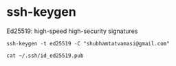 # ssh-keygen

Ed25519: high-speed high-security signatures
```
ssh-keygen -t ed25519 -C "shubhamtatvamasi@gmail.com"
```
```
cat ~/.ssh/id_ed25519.pub
```
